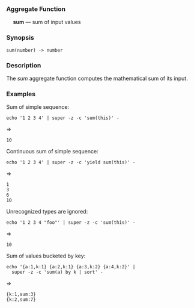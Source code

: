 ### Aggregate Function

&emsp; **sum** &mdash; sum of input values

### Synopsis
```
sum(number) -> number
```

### Description

The _sum_ aggregate function computes the mathematical sum of its input.

### Examples

Sum of simple sequence:
```mdtest-command
echo '1 2 3 4' | super -z -c 'sum(this)' -
```
=>
```mdtest-output
10
```

Continuous sum of simple sequence:
```mdtest-command
echo '1 2 3 4' | super -z -c 'yield sum(this)' -
```
=>
```mdtest-output
1
3
6
10
```

Unrecognized types are ignored:
```mdtest-command
echo '1 2 3 4 "foo"' | super -z -c 'sum(this)' -
```
=>
```mdtest-output
10
```

Sum of values bucketed by key:
```mdtest-command
echo '{a:1,k:1} {a:2,k:1} {a:3,k:2} {a:4,k:2}' |
  super -z -c 'sum(a) by k | sort' -
```
=>
```mdtest-output
{k:1,sum:3}
{k:2,sum:7}
```
